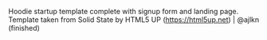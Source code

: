 Hoodie startup template complete with signup form and landing page. Template taken from Solid State by HTML5 UP (https://html5up.net) | @ajlkn
(finished)
